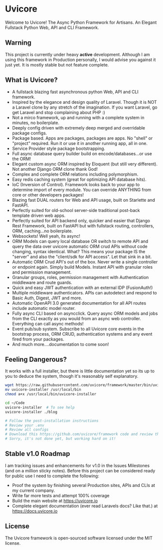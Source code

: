 # Uvicore

Welcome to Uvicore!  The Async Python Framework for Artisans. An Elegant Fullstack Python Web, API and CLI Framework.


## Warning

This project is currently under heavy **active** development.  Although I am using this framework in Production personally, I would advise you against it just yet.  It is mostly stable but not feature complete.


## What is Uvicore?

* A fullstack blazing fast asynchronous python Web, API and CLI framework.
* Inspired by the elegance and design quality of Laravel.  Though it is NOT a Laravel clone by any stretch of the imagination.  If you want Laravel, go get Laravel and stop complaining about PHP :)
* Not a mirco framework, up and running with a complete system in minutes, no boilerplate.
* Deeply config driven with extremely deep merged and overridable package configs.
* Package based.  Apps are packages, packages are apps.  No "shell" or "project" required.  Run it or use it in another running app, all in one.
* Service Provider style package bootstrapping.
* Full async database query builder build on encode/databases...or use the ORM!
* Elegant custom async ORM inspired by Eloquent (but still very different).  Not another Django ORM clone thank God!
* Complex and complete ORM relations including polymorphism.
* Easy redis caching system (great for optimizing API database hits).
* IoC (Inversion of Control).  Framework looks back to your app to determine import of every module.  You can override ANYTHING from core or other developers packages!
* Blazing fast DUAL routers for Web and API usage, built on Starlette and FastAPI.
* Perfectly suited for old-school server-side traditional post-back template driven web apps.
* Perfectly suited for API backend only, quicker and easier that Django Rest Framework, built on FastAPI but with fullstack routing, controllers, ORM, caching...no boilerplate.
* Websockets!  Well yeah, its async!
* ORM Models can query local database OR switch to remote API and query the data over uvicore automatic ORM crud APIs without code changing, syntax identical.  What?  This means your package IS the "server" and also the "client/sdk for API access".  Let that sink in a bit.
* Automatic ORM Crud API's out of the box.  Never write a single controller or endpoint again.  Simply build Models. Instant API with granular roles and permission management.
* Granular groups, roles, permission management with Authentication middleware and route guards.
* Quick and easy JWT authentication with an external IDP (FusionAuth!)
* Multiple middleware authenticators.  APIs can autodetect and respond to Basic Auth, Digest, JWT and more.
* Automatic OpenAPI 3.0 generated documentation for all API routes include automatic model router.
* Fully async CLI based on asyncclick.  Query async ORM models and jobs from the CLI exactly as you would from an async web controller.  Everything can call async methods!
* Event pub/sub system.  Subscribe to all Uvicore core events in the bootstrap process, ORM CRUD, authentication systems and any event fired from your packages.
* And much more....documentation to come soon!



## Feeling Dangerous?

It works with a full installer, but there is little documentation yet so its up to you to deduce the system, though it's reasonably self explanatory.

```bash
wget https://raw.githubusercontent.com/uvicore/framework/master/bin/uvicore-installer
mv uvicore-installer /usr/local/bin
chmod a+x /usr/local/bin/uvicore-installer

cd ~/Code
uvicore-installer  # To see help
uvicore-installer ./blog

# Follow the post-installation instructions
# Review your .env
# Review all configs
# Download this https://github.com/uvicore/framework code and review the guts since there are no docs yet :)  Look in the tests/apps/app1 folder for a small test app to glean how to use it.
# Sorry, it's not done yet, but working hard on it!
```


## Stable v1.0 Roadmap

I am tracking issues and enhancements for v1.0 in the Issues Milestones (and on a million sticky notes).  Before this project can be considered ready for public use I need to complete the following:

* Proof the system by finishing several Production sites, APIs and CLIs at my current company.
* Write far more tests and attempt 100% coverage
* Build the main website at https://uvicore.io
* Complete elegant documentation (ever read Laravels docs?  Like that.) at https://docs.uvicore.io



## License

The Uvicore framework is open-sourced software licensed under the MIT license.
